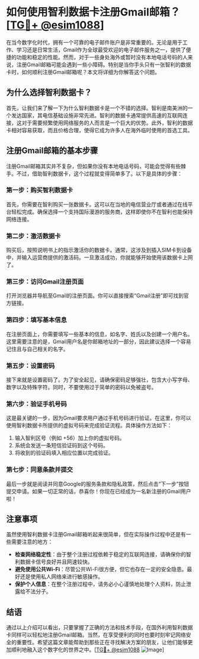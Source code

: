 # 如何使用智利数据卡注册Gmail邮箱？[[TG💪+ @esim1088](https://t.me/s/esim1088)]

在当今数字化时代，拥有一个可靠的电子邮件账户是非常重要的。无论是用于工作、学习还是日常生活，Gmail作为全球最受欢迎的电子邮件服务之一，提供了便捷的功能和稳定的性能。然而，对于一些身处海外或暂时没有本地电话号码的人来说，注册Gmail邮箱可能会遇到一些小障碍。特别是当你手头只有一张智利的数据卡时，如何顺利注册Gmail邮箱呢？本文将详细为你解答这个问题。

## 为什么选择智利数据卡？

首先，让我们来了解一下为什么智利数据卡是一个不错的选择。智利是南美洲的一个发达国家，其电信基础设施非常先进。智利的数据卡通常提供高速的互联网连接，这对于需要频繁使用网络服务的人而言是一个巨大的优势。此外，智利的数据卡相对容易获取，而且价格合理，使得它成为许多人在海外临时使用的首选工具。

## 注册Gmail邮箱的基本步骤

注册Gmail邮箱其实并不复杂，但如果你没有本地电话号码，可能会觉得有些棘手。不过，借助智利数据卡，这个过程就变得简单多了。以下是具体的步骤：

### 第一步：购买智利数据卡

首先，你需要在智利购买一张数据卡。这可以在当地的电信营业厅或者通过在线平台轻松完成。确保选择一个支持国际漫游的服务商，这样即使你不在智利也能保持网络连接。

### 第二步：激活数据卡

购买后，按照说明书上的指示激活你的数据卡。通常，这涉及到插入SIM卡到设备中，并输入运营商提供的激活码。一旦激活成功，你就能够开始使用该数据卡上网了。

### 第三步：访问Gmail注册页面

打开浏览器并导航至Gmail的注册页面。你可以直接搜索“Gmail注册”即可找到官方链接。

### 第四步：填写基本信息

在注册页面上，你需要填写一些基本的信息，如名字、姓氏以及创建一个用户名。这里需要注意的是，Gmail用户名是你邮箱地址的一部分，因此建议选择一个容易记住且与自己相关的名字。

### 第五步：设置密码

接下来就是设置密码了。为了安全起见，请确保密码足够强壮，包含大小写字母、数字以及特殊字符。同时，不要使用过于简单的密码以免被盗号。

### 第六步：验证手机号码

这是最关键的一步，因为Gmail要求用户通过手机号码进行验证。在这里，你可以使用智利数据卡所提供的虚拟号码来完成验证流程。具体操作方法如下：

1. 输入智利区号（例如 +56）加上你的虚拟号码。
2. 系统会发送一条短信验证码到这个号码。
3. 将收到的验证码填入相应位置以完成验证。

### 第七步：同意条款并提交

最后一步就是阅读并同意Google的服务条款和隐私政策，然后点击“下一步”按钮提交申请。如果一切正常的话，恭喜你！你现在已经成为一名新注册的Gmail用户啦！

## 注意事项

虽然使用智利数据卡注册Gmail邮箱听起来很简单，但在实际操作过程中还是有一些需要注意的地方：

- **检查网络稳定性**：由于整个注册过程依赖于稳定的互联网连接，请确保你的智利数据卡信号良好并且网速较快。
- **避免使用公共Wi-Fi**：尽管公共Wi-Fi很方便，但它也存在一定的安全隐患。最好还是使用私人网络来进行敏感操作。
- **保护个人信息**：在整个注册过程中，请务必小心谨慎地处理个人资料，防止泄露给不法分子。

## 结语

通过以上介绍可以看出，只要掌握了正确的方法和技术手段，在国外利用智利数据卡同样可以轻松地注册Gmail邮箱。当然，在享受便利的同时也要时刻牢记网络安全的重要性。希望这篇文章能帮助到那些正在寻找解决方案的朋友，让他们能够更加顺利地融入这个数字化的世界之中。[[TG💪+ @esim1088](https://t.me/s/esim1088) ![Image](https://i.postimg.cc/4NQfJmqS/Snipaste-2025-05-13-00-14-12.png)]
